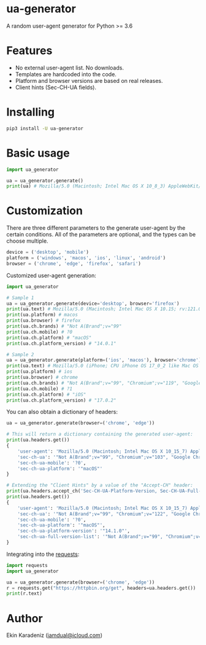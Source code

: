 # ua-generator

A random user-agent generator for Python >= 3.6

# Features
* No external user-agent list. No downloads.
* Templates are hardcoded into the code.
* Platform and browser versions are based on real releases.
* Client hints (Sec-CH-UA fields).

# Installing
```bash
pip3 install -U ua-generator
```

# Basic usage

```python
import ua_generator

ua = ua_generator.generate()
print(ua) # Mozilla/5.0 (Macintosh; Intel Mac OS X 10_8_3) AppleWebKit/604.1.38 (KHTML, like Gecko) Version/15.2 Safari/604.1.38
```

# Customization
There are three different parameters to the generate user-agent by the certain conditions. All of the parameters are optional, and the types can be choose multiple.

```python
device = ('desktop', 'mobile')
platform = ('windows', 'macos', 'ios', 'linux', 'android')
browser = ('chrome', 'edge', 'firefox', 'safari')
```

Customized user-agent generation:
```python
import ua_generator

# Sample 1
ua = ua_generator.generate(device='desktop', browser='firefox')
print(ua.text) # Mozilla/5.0 (Macintosh; Intel Mac OS X 10.15; rv:121.0.1) Gecko/20100101 Firefox/121.0.1
print(ua.platform) # macos
print(ua.browser) # firefox
print(ua.ch.brands) # "Not A(Brand";v="99"
print(ua.ch.mobile) # ?0
print(ua.ch.platform) # "macOS"
print(ua.ch.platform_version) # "14.0.1"

# Sample 2
ua = ua_generator.generate(platform=('ios', 'macos'), browser='chrome')
print(ua.text) # Mozilla/5.0 (iPhone; CPU iPhone OS 17_0_2 like Mac OS X) AppleWebKit/537.36 (KHTML, like Gecko) CriOS/119.0.6045.176 Mobile/15E148 Safari/537.36
print(ua.platform) # ios
print(ua.browser) # chrome
print(ua.ch.brands) # "Not A(Brand";v="99", "Chromium";v="119", "Google Chrome";v="119"
print(ua.ch.mobile) # ?1
print(ua.ch.platform) # "iOS"
print(ua.ch.platform_version) # "17.0.2"
```

You can also obtain a dictionary of headers:
```python
ua = ua_generator.generate(browser=('chrome', 'edge'))

# This will return a dictionary containing the generated user-agent:
print(ua.headers.get())
{
    'user-agent': 'Mozilla/5.0 (Macintosh; Intel Mac OS X 10_15_7) AppleWebKit/537.36 (KHTML, like Gecko) Chrome/103.0.5060.43 Safari/537.36',
    'sec-ch-ua': '"Not A(Brand";v="99", "Chromium";v="103", "Google Chrome";v="103"',
    'sec-ch-ua-mobile': '?0',
    'sec-ch-ua-platform': '"macOS"'
}

# Extending the "Client Hints" by a value of the "Accept-CH" header:
print(ua.headers.accept_ch('Sec-CH-UA-Platform-Version, Sec-CH-UA-Full-Version-List'))
print(ua.headers.get())
{
    'user-agent': 'Mozilla/5.0 (Macintosh; Intel Mac OS X 10_15_7) AppleWebKit/537.36 (KHTML, like Gecko) Chrome/122.0.6261.94 Safari/537.36',
    'sec-ch-ua': '"Not A(Brand";v="99", "Chromium";v="122", "Google Chrome";v="122"',
    'sec-ch-ua-mobile': '?0',
    'sec-ch-ua-platform': '"macOS"',
    'sec-ch-ua-platform-version': '"14.1.0"',
    'sec-ch-ua-full-version-list': '"Not A(Brand";v="99", "Chromium";v="122.0.6261.94", "Google Chrome";v="122.0.6261.94"'
}
```

Integrating into the [requests](https://pypi.org/project/requests/):
```python
import requests
import ua_generator

ua = ua_generator.generate(browser=('chrome', 'edge'))
r = requests.get("https://httpbin.org/get", headers=ua.headers.get())
print(r.text)
```

# Author
Ekin Karadeniz (iamdual@icloud.com)